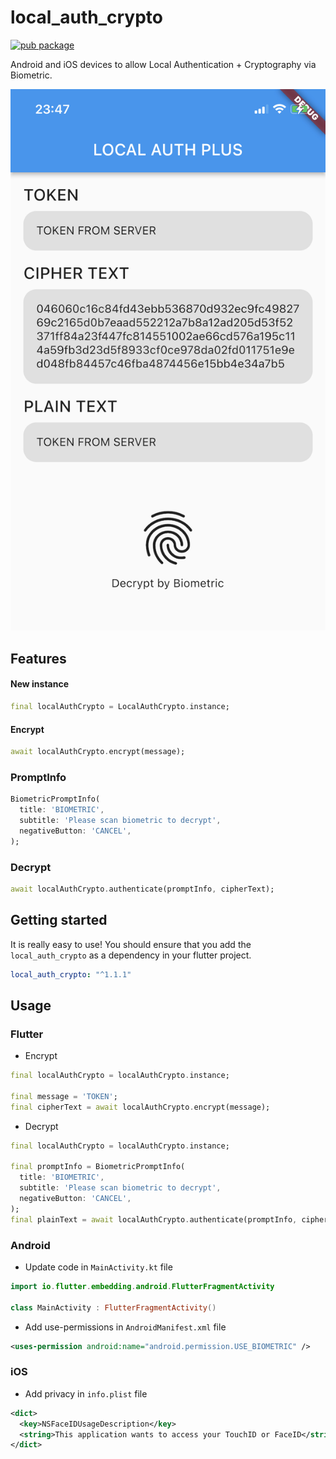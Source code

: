# local_auth_crypto

[![pub package](https://img.shields.io/pub/v/local_auth_crypto.svg)](https://pub.dartlang.org/packages/local_auth_crypto)

Android and iOS devices to allow Local Authentication + Cryptography via Biometric.

![Screenshot](screenshot/screenshot.jpg)

## Features

#### New instance

```dart
final localAuthCrypto = LocalAuthCrypto.instance;
```

#### Encrypt

```dart
await localAuthCrypto.encrypt(message);
```

### PromptInfo

```dart
BiometricPromptInfo(
  title: 'BIOMETRIC',
  subtitle: 'Please scan biometric to decrypt',
  negativeButton: 'CANCEL',
);
```

### Decrypt

```dart
await localAuthCrypto.authenticate(promptInfo, cipherText);
```

## Getting started

It is really easy to use! You should ensure that you add the `local_auth_crypto` as a dependency in your flutter project.

```yaml
local_auth_crypto: "^1.1.1"
```

## Usage

### Flutter

- Encrypt

```dart
final localAuthCrypto = localAuthCrypto.instance;

final message = 'TOKEN';
final cipherText = await localAuthCrypto.encrypt(message);
```

- Decrypt

```dart
final localAuthCrypto = localAuthCrypto.instance;

final promptInfo = BiometricPromptInfo(
  title: 'BIOMETRIC',
  subtitle: 'Please scan biometric to decrypt',
  negativeButton: 'CANCEL',
);
final plainText = await localAuthCrypto.authenticate(promptInfo, cipherText);
```

### Android

- Update code in `MainActivity.kt` file

```kotlin
import io.flutter.embedding.android.FlutterFragmentActivity

class MainActivity : FlutterFragmentActivity()
```

- Add use-permissions in `AndroidManifest.xml` file

```xml
<uses-permission android:name="android.permission.USE_BIOMETRIC" />
```

### iOS

- Add privacy in `info.plist` file

```xml
<dict>
  <key>NSFaceIDUsageDescription</key>
  <string>This application wants to access your TouchID or FaceID</string>
</dict>
```